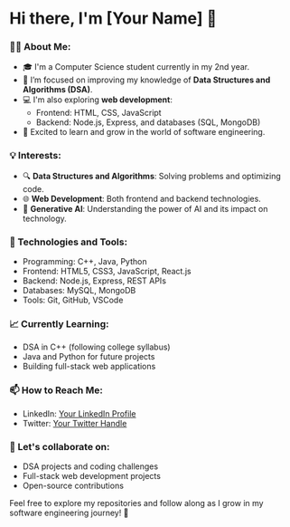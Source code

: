 # Hi there, I'm [Your Name] 👋

### 🧑‍💻 About Me:
- 🎓 I'm a Computer Science student currently in my 2nd year.
- 🌱 I’m focused on improving my knowledge of **Data Structures and Algorithms (DSA)**.
- 💻 I'm also exploring **web development**:
  - Frontend: HTML, CSS, JavaScript
  - Backend: Node.js, Express, and databases (SQL, MongoDB)
- 🚀 Excited to learn and grow in the world of software engineering.

### 💡 Interests:
- 🔍 **Data Structures and Algorithms**: Solving problems and optimizing code.
- 🌐 **Web Development**: Both frontend and backend technologies.
- 🤖 **Generative AI**: Understanding the power of AI and its impact on technology.

### 🔧 Technologies and Tools:
- Programming: C++, Java, Python
- Frontend: HTML5, CSS3, JavaScript, React.js
- Backend: Node.js, Express, REST APIs
- Databases: MySQL, MongoDB
- Tools: Git, GitHub, VSCode

### 📈 Currently Learning:
- DSA in C++ (following college syllabus)
- Java and Python for future projects
- Building full-stack web applications

### 📫 How to Reach Me:
- LinkedIn: [Your LinkedIn Profile](#)
- Twitter: [Your Twitter Handle](#)

### 🚀 Let's collaborate on:
- DSA projects and coding challenges
- Full-stack web development projects
- Open-source contributions

Feel free to explore my repositories and follow along as I grow in my software engineering journey! 🌱
